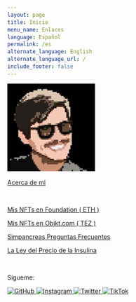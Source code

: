 ```yaml
---
layout: page
title: Inicio
menu_name: Enlaces
language: Español
permalink: /es
alternate_language: English
alternate_language_url: /
include_footer: false
---
```


<p class="text-center">
  <img src="assets/images/bustavo.jpg" class="rounded-circle img-fluid">
</p>

<p>
  <a href="{% link espanol.md %}" class="btn btn-primary text-dark btn-md btn-block">
    Acerca de mi
  </a>
</p>

<p class="m-t-5">
  &nbsp;
</p>

<p>
  <a href="http://foundation.app/bustavo" class="btn btn-dark btn-md btn-block">
    Mis NFTs en Foundation ( ETH )
  </a>
</p>

<p>
  <a href="https://objkt.com/profile/bustavo" class="btn btn-dark btn-md btn-block">
    Mis NFTs en Objkt.com ( TEZ )
  </a>
</p>

<p>
  <a href="{% link simpancreas_es.md %}" class="btn btn-dark btn-md btn-block">
    Simpancreas Preguntas Frecuentes
  </a>
</p>

<p>
  <a href="{% link insulina.md %}" class="btn btn-dark btn-md btn-block">
    La Ley del Precio de la Insulina
  </a>
</p>

<p class="m-t-5">
  &nbsp;
</p>

<p class="text-center">
  Sígueme:
</p>

<div class="text-center mb-0">
  <a href="https://github.com/bustavo" target="_blank">
    <img alt="GitHub" src="https://img.shields.io/badge/bustavo-FFFFFF?logo=github&logoColor=black" style="min-height: 30px; margin-bottom: 3px;">
  </a>
  <a href="https://instagram.com/bustavo" target="_blank">
    <img alt="Instagram" src="https://img.shields.io/badge/bustavo-E4405F?logo=instagram&logoColor=white" style="min-height: 30px; margin-bottom: 3px;">
  </a>
  <a href="https://twitter.com/bustavo" target="_blank">
    <img alt="Twitter" src="https://img.shields.io/badge/bustavo-1DA1F2?logo=twitter&logoColor=white" style="min-height: 30px; margin-bottom: 3px;">
  </a>
  <a href="http://tiktok.com/@bustavo.com" target="_blank">
    <img alt="TikTok" src="https://img.shields.io/badge/bustavo-FFFFFF?logo=tiktok&logoColor=black" style="min-height: 30px; margin-bottom: 3px;">
  </a>
</div>